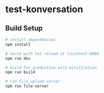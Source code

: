 # test-konversation

## Build Setup

``` bash
# install dependencies
npm install

# serve with hot reload at localhost:8080
npm run dev

# build for production with minification
npm run build

# run file upload server
npm run file-server
```
